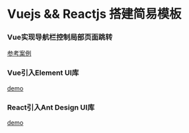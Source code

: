 ﻿# Vuejs && Reactjs 搭建简易模板

### Vue实现导航栏控制局部页面跳转  
[参考案例](https://smilecris.github.io/Vue-React/tab.html)


### Vue引入Element UI库
[demo](https://smilecris.github.io/Vue-React/vue/)

### React引入Ant Design UI库
[demo]()


